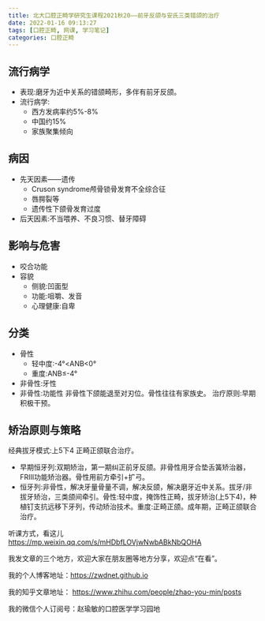 ```yaml
---
title: 北大口腔正畸学研究生课程2021秋20——前牙反颌与安氏三类错颌的治疗
date: 2022-01-16 09:13:27
tags: [口腔正畸, 网课, 学习笔记]
categories: 口腔正畸
---
```

## 流行病学
- 表现:磨牙为近中关系的错颌畸形，多伴有前牙反颌。
- 流行病学:
    + 西方发病率约5%-8%
    + 中国约15%
    + 家族聚集倾向

## 病因
- 先天因素——遗传
    + Cruson syndrome颅骨锁骨发育不全综合征
    + 唇腭裂等
    + 遗传性下颌骨发育过度
- 后天因素:不当喂养、不良习惯、替牙障碍

## 影响与危害
- 咬合功能
- 容貌
    + 侧貌:凹面型
    + 功能:咀嚼、发音
    + 心理健康:自卑

## 分类
- 骨性
    + 轻中度:-4°<ANB<0°
    + 重度:ANB≤-4°
- 非骨性:牙性
- 非骨性:功能性
非骨性下颌能退至对刃位。骨性往往有家族史。
治疗原则:早期积极干预。

## 矫治原则与策略
经典拔牙模式:上5下4
正畸正颌联合治疗。
- 早期恒牙列:双期矫治，第一期纠正前牙反颌。非骨性用牙合垫舌簧矫治器，FRIII功能矫治器。骨性用前方牵引+扩弓。
- 恒牙列:非骨性，解决牙量骨量不调，解决反颌，解决磨牙近中关系。拔牙/非拔牙矫治，三类颌间牵引。骨性:轻中度，掩饰性正畸，拔牙矫治(上5下4)，种植钉支抗远移下牙列，传动矫治技术。重度:正畸正颌。成年期，正畸正颌联合治疗。



听课方式，看这儿
https://mp.weixin.qq.com/s/mHDbfLOVjwNwbABkNbQOHA

我发文章的三个地方，欢迎大家在朋友圈等地方分享，欢迎点“在看”。

我的个人博客地址：https://zwdnet.github.io

我的知乎文章地址： https://www.zhihu.com/people/zhao-you-min/posts

我的微信个人订阅号：赵瑜敏的口腔医学学习园地


